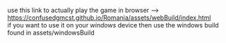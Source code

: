 use this link to actually play the game in browser --> https://confusedgmcst.github.io/Romania/assets/webBuild/index.html \
if you want to use it on your _windows_ device then use the windows build found in assets/windowsBuild

